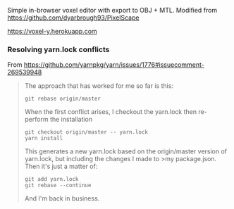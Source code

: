 Simple in-browser voxel editor with export to OBJ + MTL. Modified from https://github.com/dyarbrough93/PixelScape

https://voxel-y.herokuapp.com

### Resolving yarn.lock conflicts

From https://github.com/yarnpkg/yarn/issues/1776#issuecomment-269539948

>The approach that has worked for me so far is this:
>
>`git rebase origin/master`
>
>When the first conflict arises, I checkout the yarn.lock then re-perform the installation
>
>```
>git checkout origin/master -- yarn.lock
>yarn install
>```
>This generates a new yarn.lock based on the origin/master version of yarn.lock, but including the changes I made to >my package.json. Then it's just a matter of:
>
>```
>git add yarn.lock
>git rebase --continue
>```
>
>And I'm back in business.
